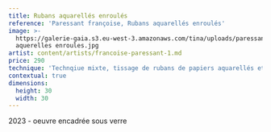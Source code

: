 ```yaml
---
title: Rubans aquarellés enroulés
reference: 'Paressant françoise, Rubans aquarellés enroulés'
image: >-
  https://galerie-gaia.s3.eu-west-3.amazonaws.com/tina/uploads/paressant-francoise/galerie-gaia-paressant-francoise-rubans
  aquerelles enroules.jpg
artist: content/artists/francoise-paressant-1.md
price: 290
technique: 'Technqiue mixte, tissage de rubans de papiers aquarellés et enroulés'
contextual: true
dimensions:
  height: 30
  width: 30
---
```


2023 - oeuvre encadrée sous verre
